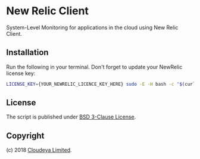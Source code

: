 # New Relic Client

System-Level Monitoring for applications in the cloud using New Relic Client.

## Installation

Run the following in your terminal. Don't forget to update your NewRelic license key:

```sh
LICENSE_KEY={YOUR_NEWRELIC_LICENCE_KEY_HERE} sudo -E -H bash -c "$(curl -sSL https://bar.sc/mrpdg)"
```

## License

The script is published under [BSD 3-Clause License](license.txt).

## Copyright

(c) 2018 [Cloudeya Limited](https://www.cloudeya.org).
